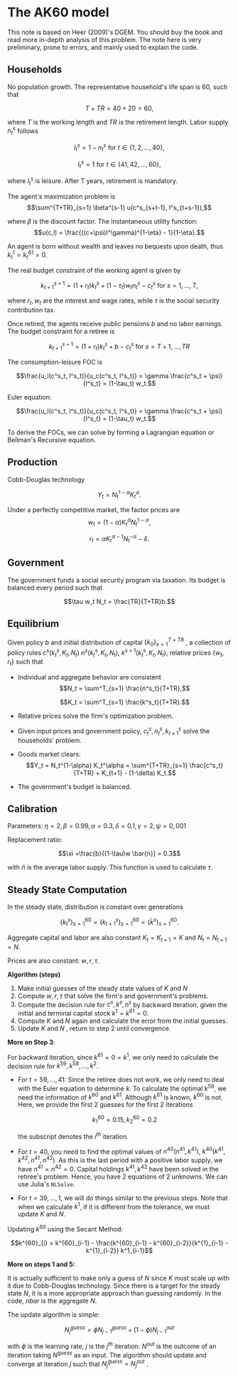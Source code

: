 # The AK60 model

This note is based on Heer (2009)'s DGEM. You should buy the book and read more in-depth analysis of this problem. The note here is very preliminary, prone to errors, and mainly used to explain the code.

## Households

No population growth. The representative household's life span is 60, such that

$$T + TR = 40 + 20 = 60,$$

where $T$ is the working length and $TR$ is the retirement length. Labor supply $n^s_t$ follows

$$l^s_t = 1 - n^s_t \text{ for } t \in \{1, 2, \dots, 40\},$$

$$l^s_t = 1 \text{ for } t \in \{41, 42, \dots, 60\},$$

where $l^s_t$ is leisure. After T years, retirement is mandatory. 

The agent's maximization problem is
$$\sum^{T+TR}_{s=1} \beta^{s-1} u(c^s_{s+t-1}, l^s_{t+s-1}),$$

where $\beta$ is the discount factor. The instantaneous utility function:
$$u(c,l) = \frac{((c+\psi)l^\gamma)^{1-\eta} - 1}{1-\eta}.$$

An agent is born without wealth and leaves no bequests upon death, thus $k^1_t = k^{61}_t = 0$. 

The real budget constraint of the working agent is given by

$$k^{s+1}_{t+1} = (1+r_t) k^s_t + (1-\tau_t) w_t n^s_t - c^s_t \text{ for } s = 1, \dots, T, $$

where $r_t, w_t$ are the interest and wage rates, while $\tau$ is the social security contribution tax. 

Once retired, the agents receive public pensions $b$ and no labor earnings. The budget constraint for a retiree is

$$k^{s+1}_{t+1} = (1+r_t) k^s_t + b - c^s_t \text{ for } s=T+1, \dots, TR$$

The consumption-leisure FOC is

$$\frac{u_l(c^s_t, l^s_t)}{u_c(c^s_t, l^s_t)} = \gamma \frac{c^s_t + \psi}{l^s_t} = (1-\tau_t) w_t.$$

Euler equation:

$$\frac{u_l(c^s_t, l^s_t)}{u_c(c^s_t, l^s_t)} = \gamma \frac{c^s_t + \psi}{l^s_t} = (1-\tau_t) w_t.$$

To derive the FOCs, we can solve by forming a Lagrangian equation or Bellman's Recursive equation.

## Production

Cobb-Douglas technology

$$Y_t = N_t^{1-\alpha} K_t^\alpha.$$

Under a perfectly competitive market, the factor prices are
$$w_t = (1-\alpha) K_t^\alpha N_t^{1-\alpha},$$

$$r_t = \alpha K_t^{\alpha-1} N_t^{-\alpha} - \delta.$$

## Government

The government funds a social security program via taxation. Its budget is balanced every period such that

$$\tau w_t N_t = \frac{TR}{T+TR}b.$$

## Equilibrium

Given policy $b$ and initial distribution of capital $\{k_0\}^{T+TR}_{s=1}$ , a collection of policy rules $c^s (k^s_t, K_t, N_t)$ $n^s (k^s_t, K_t, N_t)$, $k^{s+1} (k^s_t, K_t, N_t)$, relative prices $\{ w_t, r_t \}$ such that

- Individual and aggregate behavior are consistent
  $$N_t = \sum^T_{s=1} \frac{n^s_t}{T+TR},$$
  
  $$K_t = \sum^T_{s=1} \frac{k^s_t}{T+TR}.$$

- Relative prices solve the firm's optimization problem.

- Given input prices and government policy, $c^s_t, n^s_t, k^s_{t+1}$ solve the households' problem.

- Goods market clears:
  $$Y_t = N_t^{1-\alpha} K_t^\alpha = \sum^{T+TR}_{s=1} \frac{c^s_t}{T+TR} + K_{t+1} - (1-\delta) K_t.$$

- The government's budget is balanced.

## Calibration

Parameters: $\eta = 2, \beta = 0.99, \alpha = 0.3, \delta = 0.1, \gamma=2, \psi=0,001$​

Replacement ratio:

$$\xi =\frac{b}{(1-\tau)w \bar{n}} = 0.3$$

with $\bar{n}$ is the average labor supply. This function is used to calculate $\tau$.

## Steady State Computation

In the steady state, distribution is constant over generations

$$\{ k^s_t\}^{60}_{s=1} = \{ k^s_{t+1}\}^{60}_{s=1} = \{ \bar{k}^s\}^{60}_{s=1}.$$

Aggregate capital and labor are also constant
$K_t = K_{t+1} = K$ and $N_t = N_{t+1} = N$.

Prices are also constant: $w, r, \tau$.

**Algorithm (steps)**

1. Make initial guesses of the steady state values of $K$ and $N$
2. Compute $w, r,\tau$ that solve the firm's and government's problems.
3. Compute the decision rule for $c^s, k^s, n^s$ by backward iteration, given the initial and terminal capital stock $k^1 = k^{61}=0$.
4. Compute $K$ and $N$ again and calculate the error from the initial guesses.
5. Update $K$ and $N$ , return to step 2 until convergence.

**More on Step 3**:

For backward iteration, since $k^{61}=0 = k^1$, we only need to calculate the decision rule for $k^{59}, k^{58}, \dots, k^2$. 

- For $t=59, \dots, 41$: Since the retiree does not work, we only need to deal with the Euler equation to determine $k$. To calculate the optimal $k^{59}$, we need the information of $k^{60}$ and $k^{61}$. Although $k^{61}$ is known, $k^{60}$ is not. Here, we provide the first 2 guesses for the first 2 iterations

  $$k^{60}_1 = 0.15, k^{60}_2 = 0.2$$
  
  the subscript denotes the $i^{th}$ iteration. 

- For $t=40$, you need to find the optimal values of $n^{40} (n^{41}, k^{41})$, $k^{40}(k^{41}, k^{42}, n^{41}, n^{42})$. As this is the last period with a positive labor supply, we have $n^{41} = n^{42} = 0$. Capital holdings $k^{41}, k^{42}$ have been solved in the retiree's problem. Hence, you have 2 equations of 2 unknowns. We can use Julia's `NLSolve`.

- For $t=39,\dots, 1$, we will do things similar to the previous steps. Note that when we calculate $k^1$, if it is different from the tolerance, we must update $K$ and $N$.

Updating $k^{60}$ using the Secant Method:

$$k^{60}_{i} = k^{60}_{i-1} - \frac{k^{60}_{i-1} - k^{60}_{i-2}}{k^{1}_{i-1} - k^{1}_{i-2}} k^1_{i-1}$$

**More on steps 1 and 5:**

It is actually sufficient to make only a guess of $N$ since $K$ must scale up with it due to Cobb-Douglas technology. Since there is a target for the steady state $N$, it is a more appropriate approach than guessing randomly. In the code, $nbar$ is the aggregate $N$.

The update algorithm is simple:

$$N^{guess}_{j} = \phi N^{guess}_{j-1} + (1-\phi) N^{out}_{j-1}$$

with $\phi$ is the learning rate, $j$ is the $j^{th}$ iteration. $N^{out}$ is the outcome of an iteration taking $N^{guess}$ as an input. The algorithm should update and converge at iteration $\hat{j}$ such that $N^{guess}_{\hat{j}} = N^{out}_{\hat{j}}$ .

